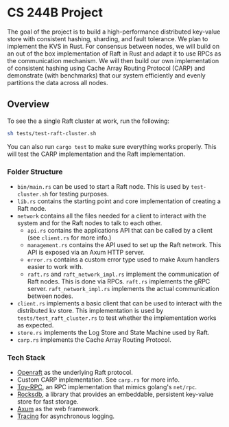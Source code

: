 # CS 244B Project

The goal of the project is to build a high-performance distributed key-value store with consistent hashing, sharding, and fault tolerance. We plan to implement the KVS in Rust. For consensus between nodes, we will build on an out of the box implementation of Raft in Rust and adapt it to use RPCs as the communication mechanism. We will then build our own implementation of consistent hashing using Cache Array Routing Protocol (CARP) and demonstrate (with benchmarks) that our system efficiently and evenly partitions the data across all nodes.

## Overview

To see the a single Raft cluster at work, run the following:

```bash
sh tests/test-raft-cluster.sh
```

You can also run `cargo test` to make sure everything works properly. This will test the CARP implementation and the Raft implementation.

### Folder Structure

- `bin/main.rs` can be used to start a Raft node. This is used by `test-cluster.sh` for testing purposes.
- `lib.rs` contains the starting point and core implementation of creating a Raft node.
- `network` contains all the files needed for a client to interact with the system and for the Raft nodes to talk to each other.
    - `api.rs` contains the applications API that can be called by a client (see `client.rs` for more info.)
    - `management.rs` contains the API used to set up the Raft network. This API is exposed via an Axum HTTP server.
    - `error.rs` contains a custom error type used to make Axum handlers easier to work with.
    - `raft.rs` and `raft_network_impl.rs` implement the communication of Raft nodes. This is done via RPCs. `raft.rs` implements the gRPC server. `raft_network_impl.rs` implements the actual communication between nodes.
- `client.rs` implements a basic client that can be used to interact with the distributed kv store. This implementation is used by `tests/test_raft_cluster.rs` to test whether the implementation works as expected.
- `store.rs` implements the Log Store and State Machine used by Raft.
- `carp.rs` implements the Cache Array Routing Protocol.

### Tech Stack

- [Openraft](https://github.com/datafuselabs/openraft) as the underlying Raft protocol.
- Custom CARP implementation. See `carp.rs` for more info.
- [Toy-RPC](https://github.com/minghuaw/toy-rpc), an RPC implementation that mimics golang's `net/rpc`.
- [Rocksdb](https://crates.io/crates/rocksdb), a library that provides an embeddable, persistent key-value store for fast storage.
- [Axum](https://github.com/tokio-rs/axum) as the web framework.
- [Tracing](https://docs.rs/tracing/latest/tracing/) for asynchronous logging.

